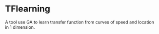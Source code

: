 # TFlearning
A tool use GA to learn transfer function from curves of speed and location in 1 dimension.
